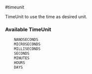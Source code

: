 #timeunit

TimeUnit to use the time as desired unit.

### Available TimeUnit
```go
	NANOSECONDS
	MICROSECONDS
	MILLISECONDS
	SECONDS
	MINUTES
	HOURS
	DAYS
```
